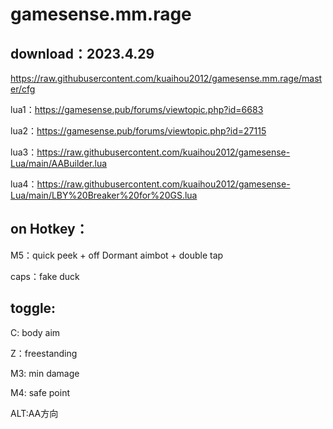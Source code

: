 # gamesense.mm.rage



download：2023.4.29
---
https://raw.githubusercontent.com/kuaihou2012/gamesense.mm.rage/master/cfg








lua1：https://gamesense.pub/forums/viewtopic.php?id=6683 

lua2：https://gamesense.pub/forums/viewtopic.php?id=27115 

lua3：https://raw.githubusercontent.com/kuaihou2012/gamesense-Lua/main/AABuilder.lua

lua4：https://raw.githubusercontent.com/kuaihou2012/gamesense-Lua/main/LBY%20Breaker%20for%20GS.lua


on Hotkey：
---
M5：quick peek + off Dormant aimbot + double tap

caps：fake duck

toggle:
---

C: body aim

Z：freestanding

M3: min damage

M4: safe point

ALT:AA方向
